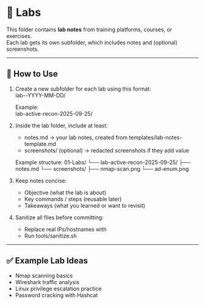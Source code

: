 # 🧪 Labs

This folder contains **lab notes** from training platforms, courses, or exercises.  
Each lab gets its own subfolder, which includes notes and (optional) screenshots.

---

## 📌 How to Use

1. Create a new subfolder for each lab using this format:  
   lab-<topic>-YYYY-MM-DD/

   Example:  
   lab-active-recon-2025-09-25/

2. Inside the lab folder, include at least:
   - notes.md → your lab notes, created from templates/lab-notes-template.md
   - screenshots/ (optional) → redacted screenshots if they add value

   Example structure:
   01-Labs/
   └── lab-active-recon-2025-09-25/
       ├── notes.md
       └── screenshots/
           ├── nmap-scan.png
           └── ad-enum.png

3. Keep notes concise:
   - Objective (what the lab is about)  
   - Key commands / steps (reusable later)  
   - Takeaways (what you learned or want to revisit)  

4. Sanitize all files before committing:
   - Replace real IPs/hostnames with <placeholders>  
   - Run tools/sanitize.sh  

---

## ✅ Example Lab Ideas

- Nmap scanning basics  
- Wireshark traffic analysis  
- Linux privilege escalation practice  
- Password cracking with Hashcat
